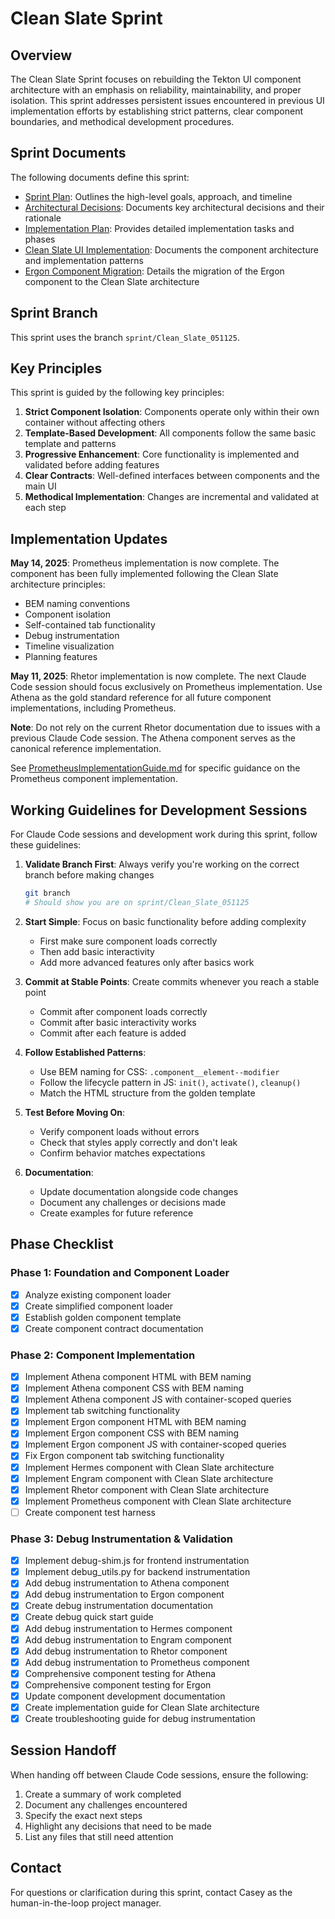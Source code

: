 # Clean Slate Sprint

## Overview

The Clean Slate Sprint focuses on rebuilding the Tekton UI component architecture with an emphasis on reliability, maintainability, and proper isolation. This sprint addresses persistent issues encountered in previous UI implementation efforts by establishing strict patterns, clear component boundaries, and methodical development procedures.

## Sprint Documents

The following documents define this sprint:

- [Sprint Plan](SprintPlan.md): Outlines the high-level goals, approach, and timeline
- [Architectural Decisions](ArchitecturalDecisions.md): Documents key architectural decisions and their rationale
- [Implementation Plan](ImplementationPlan.md): Provides detailed implementation tasks and phases
- [Clean Slate UI Implementation](CleanSlateUIImplementation.md): Documents the component architecture and implementation patterns
- [Ergon Component Migration](ErgonComponentMigration.md): Details the migration of the Ergon component to the Clean Slate architecture

## Sprint Branch

This sprint uses the branch `sprint/Clean_Slate_051125`.

## Key Principles

This sprint is guided by the following key principles:

1. **Strict Component Isolation**: Components operate only within their own container without affecting others
2. **Template-Based Development**: All components follow the same basic template and patterns
3. **Progressive Enhancement**: Core functionality is implemented and validated before adding features
4. **Clear Contracts**: Well-defined interfaces between components and the main UI
5. **Methodical Implementation**: Changes are incremental and validated at each step

## Implementation Updates

**May 14, 2025**: Prometheus implementation is now complete. The component has been fully implemented following the Clean Slate architecture principles:
- BEM naming conventions
- Component isolation 
- Self-contained tab functionality
- Debug instrumentation
- Timeline visualization
- Planning features

**May 11, 2025**: Rhetor implementation is now complete. The next Claude Code session should focus exclusively on Prometheus implementation. Use Athena as the gold standard reference for all future component implementations, including Prometheus.

**Note**: Do not rely on the current Rhetor documentation due to issues with a previous Claude Code session. The Athena component serves as the canonical reference implementation.

See [PrometheusImplementationGuide.md](PrometheusImplementationGuide.md) for specific guidance on the Prometheus component implementation.

## Working Guidelines for Development Sessions

For Claude Code sessions and development work during this sprint, follow these guidelines:

1. **Validate Branch First**: Always verify you're working on the correct branch before making changes
    ```bash
    git branch
    # Should show you are on sprint/Clean_Slate_051125
    ```

2. **Start Simple**: Focus on basic functionality before adding complexity
    - First make sure component loads correctly
    - Then add basic interactivity
    - Add more advanced features only after basics work

3. **Commit at Stable Points**: Create commits whenever you reach a stable point
    - Commit after component loads correctly
    - Commit after basic interactivity works
    - Commit after each feature is added

4. **Follow Established Patterns**: 
    - Use BEM naming for CSS: `.component__element--modifier`
    - Follow the lifecycle pattern in JS: `init()`, `activate()`, `cleanup()`
    - Match the HTML structure from the golden template

5. **Test Before Moving On**:
    - Verify component loads without errors
    - Check that styles apply correctly and don't leak
    - Confirm behavior matches expectations

6. **Documentation**:
    - Update documentation alongside code changes
    - Document any challenges or decisions made
    - Create examples for future reference

## Phase Checklist

### Phase 1: Foundation and Component Loader
- [x] Analyze existing component loader
- [x] Create simplified component loader
- [x] Establish golden component template
- [x] Create component contract documentation

### Phase 2: Component Implementation
- [x] Implement Athena component HTML with BEM naming
- [x] Implement Athena component CSS with BEM naming
- [x] Implement Athena component JS with container-scoped queries
- [x] Implement tab switching functionality
- [x] Implement Ergon component HTML with BEM naming
- [x] Implement Ergon component CSS with BEM naming
- [x] Implement Ergon component JS with container-scoped queries
- [x] Fix Ergon component tab switching functionality
- [x] Implement Hermes component with Clean Slate architecture
- [x] Implement Engram component with Clean Slate architecture
- [x] Implement Rhetor component with Clean Slate architecture
- [x] Implement Prometheus component with Clean Slate architecture
- [ ] Create component test harness

### Phase 3: Debug Instrumentation & Validation
- [x] Implement debug-shim.js for frontend instrumentation 
- [x] Implement debug_utils.py for backend instrumentation
- [x] Add debug instrumentation to Athena component
- [x] Add debug instrumentation to Ergon component
- [x] Create debug instrumentation documentation
- [x] Create debug quick start guide
- [x] Add debug instrumentation to Hermes component
- [x] Add debug instrumentation to Engram component
- [x] Add debug instrumentation to Rhetor component
- [x] Add debug instrumentation to Prometheus component
- [x] Comprehensive component testing for Athena
- [x] Comprehensive component testing for Ergon
- [x] Update component development documentation
- [x] Create implementation guide for Clean Slate architecture
- [x] Create troubleshooting guide for debug instrumentation

## Session Handoff

When handing off between Claude Code sessions, ensure the following:

1. Create a summary of work completed
2. Document any challenges encountered
3. Specify the exact next steps
4. Highlight any decisions that need to be made
5. List any files that still need attention

## Contact

For questions or clarification during this sprint, contact Casey as the human-in-the-loop project manager.